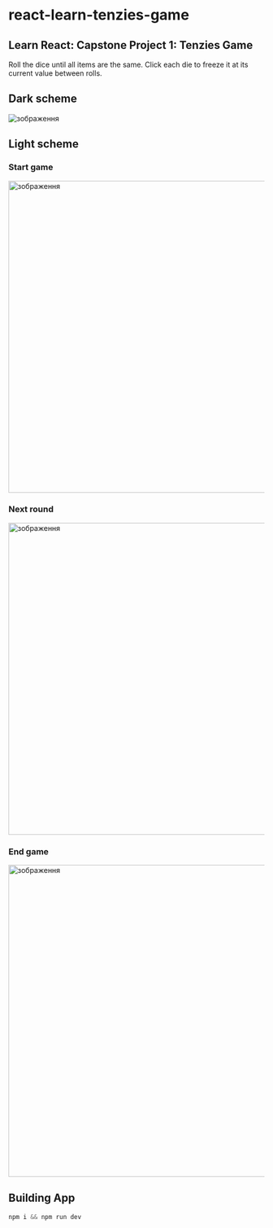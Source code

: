 # react-learn-tenzies-game
## Learn React: Capstone Project 1: Tenzies Game

Roll the dice until all items are the same. Click each die to freeze it at its current value between rolls.

## Dark scheme
![зображення](https://github.com/user-attachments/assets/f9a842de-64eb-4c86-a8c6-c2ed56710f80)

## Light scheme
### Start game
<img width="613" alt="зображення" src="https://github.com/user-attachments/assets/6873bbb8-39fa-4bfd-a3b9-1c29f34fefb1" />

### Next round
<img width="613" alt="зображення" src="https://github.com/user-attachments/assets/eebfb6b7-affd-45a3-ab1e-3c653ad5332c" />

### End game
<img width="613" alt="зображення" src="https://github.com/user-attachments/assets/6207a894-73ca-43c8-aeb7-36c1b739f772" />

## Building App

```js
npm i && npm run dev
